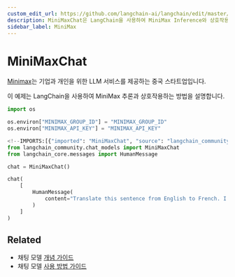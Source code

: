 ```yaml
---
custom_edit_url: https://github.com/langchain-ai/langchain/edit/master/docs/docs/integrations/chat/minimax.ipynb
description: MiniMaxChat은 LangChain을 사용하여 MiniMax Inference와 상호작용하는 방법을 설명하는 문서입니다.
sidebar_label: MiniMax
---
```


# MiniMaxChat

[Minimax](https://api.minimax.chat)는 기업과 개인을 위한 LLM 서비스를 제공하는 중국 스타트업입니다.

이 예제는 LangChain을 사용하여 MiniMax 추론과 상호작용하는 방법을 설명합니다.

```python
import os

os.environ["MINIMAX_GROUP_ID"] = "MINIMAX_GROUP_ID"
os.environ["MINIMAX_API_KEY"] = "MINIMAX_API_KEY"
```


```python
<!--IMPORTS:[{"imported": "MiniMaxChat", "source": "langchain_community.chat_models", "docs": "https://api.python.langchain.com/en/latest/chat_models/langchain_community.chat_models.minimax.MiniMaxChat.html", "title": "MiniMaxChat"}, {"imported": "HumanMessage", "source": "langchain_core.messages", "docs": "https://api.python.langchain.com/en/latest/messages/langchain_core.messages.human.HumanMessage.html", "title": "MiniMaxChat"}]-->
from langchain_community.chat_models import MiniMaxChat
from langchain_core.messages import HumanMessage
```


```python
chat = MiniMaxChat()
```


```python
chat(
    [
        HumanMessage(
            content="Translate this sentence from English to French. I love programming."
        )
    ]
)
```


## Related

- 채팅 모델 [개념 가이드](/docs/concepts/#chat-models)
- 채팅 모델 [사용 방법 가이드](/docs/how_to/#chat-models)